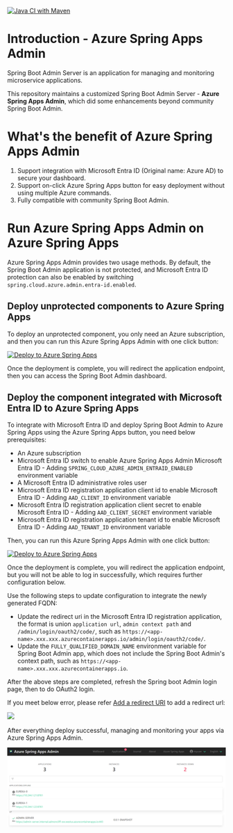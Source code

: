 [![Java CI with Maven](https://github.com/fangjian0423/asa-admin/actions/workflows/maven.yml/badge.svg)](https://github.com/fangjian0423/asa-admin/actions/workflows/maven.yml)

# Introduction - Azure Spring Apps Admin

Spring Boot Admin Server is an application for managing and monitoring microservice applications.

This repository maintains a customized Spring Boot Admin Server - **Azure Spring Apps Admin**, which did some enhancements beyond community Spring Boot Admin.

# What's the benefit of Azure Spring Apps Admin

1. Support integration with Microsoft Entra ID (Original name: Azure AD) to secure your dashboard.
2. Support on-click Azure Spring Apps button for easy deployment without using multiple Azure commands.
3. Fully compatible with community Spring Boot Admin.

# Run Azure Spring Apps Admin on Azure Spring Apps

Azure Spring Apps Admin provides two usage methods. 
By default, the Spring Boot Admin application is not protected, 
and Microsoft Entra ID protection can also be enabled by switching `spring.cloud.azure.admin.entra-id.enabled`.

## Deploy unprotected components to Azure Spring Apps

To deploy an unprotected component, you only need an Azure subscription, and then you can run this Azure Spring Apps Admin with one click button:

<a href="https://yonghui-apps-dev-nubesgen.azuremicroservices.io/deploy.html?url=https://github.com/fangjian0423/asa-admin" data-linktype="external">
<img src="https://user-images.githubusercontent.com/58474919/236122963-8c0857bb-3822-4485-892a-445fa33f1612.png" alt="Deploy to Azure Spring Apps" width="200px" data-linktype="relative-path">
</a>

Once the deployment is complete, you will redirect the application endpoint, then you can access the Spring Boot Admin dashboard.

## Deploy the component integrated with Microsoft Entra ID to Azure Spring Apps

To integrate with Microsoft Entra ID and deploy Spring Boot Admin to Azure Spring Apps using the Azure Spring Apps button, you need below prerequisites:

- An Azure subscription
- Microsoft Entra ID switch to enable Azure Spring Apps Admin Microsoft Entra ID - Adding `SPRING_CLOUD_AZURE_ADMIN_ENTRAID_ENABLED` environment variable
- A Microsoft Entra ID administrative roles user
- Microsoft Entra ID registration application client id to enable Microsoft Entra ID - Adding `AAD_CLIENT_ID` environment variable
- Microsoft Entra ID registration application client secret to enable Microsoft Entra ID - Adding `AAD_CLIENT_SECRET` environment variable
- Microsoft Entra ID registration application tenant id to enable Microsoft Entra ID - Adding `AAD_TENANT_ID` environment variable

Then, you can run this Azure Spring Apps Admin with one click button:

<a href="https://yonghui-apps-dev-nubesgen.azuremicroservices.io/deploy.html?url=https://github.com/fangjian0423/asa-admin" data-linktype="external">
<img src="https://user-images.githubusercontent.com/58474919/236122963-8c0857bb-3822-4485-892a-445fa33f1612.png" alt="Deploy to Azure Spring Apps" width="200px" data-linktype="relative-path">
</a>

Once the deployment is complete, you will redirect the application endpoint, but you will not be able to log in successfully, which requires further configuration below.

Use the following steps to update configuration to integrate the newly generated FQDN:
- Update the redirect uri in the Microsoft Entra ID registration application, the format is union `application url`, `admin context path` and `/admin/login/oauth2/code/`, such as `https://<app-name>.xxx.xxx.azurecontainerapps.io/admin/login/oauth2/code/`.
- Update the `FULLY_QUALIFIED_DOMAIN_NAME` environment variable for Spring Boot Admin app, which does not include the Spring Boot Admin's context path, such as `https://<app-name>.xxx.xxx.azurecontainerapps.io`.

After the above steps are completed, refresh the Spring boot Admin login page, then to do OAuth2 login.

If you meet below error, please refer [Add a redirect URI](https://learn.microsoft.com/en-us/azure/active-directory/develop/quickstart-register-app#add-a-redirect-uri) to add a redirect url:

![](assets/aad-login.png)

After everything deploy successful, managing and monitoring your apps via Azure Spring Apps Admin.

![](assets/dashboard.png)
